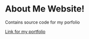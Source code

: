 #  About Me Website!

Contains source code for my porfolio

[Link for my portfolio](https://aditya-167.github.io/Portfolio/)
